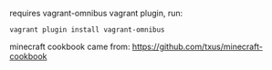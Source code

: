 requires vagrant-omnibus vagrant plugin, run: 

	vagrant plugin install vagrant-omnibus

minecraft cookbook came from: https://github.com/txus/minecraft-cookbook

